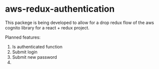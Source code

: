 # aws-redux-authentication

This packege is being developed to allow for a drop redux flow of the 
aws cognito library for a react + redux project.

Planned features:
1. Is authenticated function
1. Submit login
1. Submit new password
1. 

